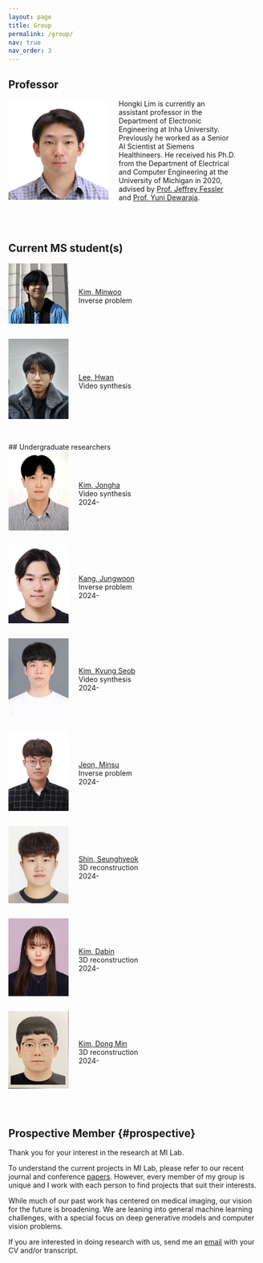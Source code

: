 ```yaml
---
layout: page
title: Group
permalink: /group/
nav: true
nav_order: 3
---
```


<style>
    /* Styles for screens larger than 768px (typical breakpoint for tablets) */
    @media (min-width: 768px) {
        .professor-photo {
            width: 200px;
            margin-right: 30px;
        }
        .student-photo {
            width: 120px; /* Slightly smaller than the professor photo */
            margin-right: 25px;
        }
        .professor-text, .student-text {
            max-width: 90%; /* or whatever max width you think looks good */
        }
        .student-container {
            display: flex;
            align-items: center; /* Align items vertically in the center */
            margin-bottom: 20px; /* Spacing between student entries */
        }
    }

    /* Styles for screens smaller than 768px */
    @media (max-width: 768px) {
        .professor-photo {
            width: 100px; /* adjust as needed for mobile */
            margin-right: 15px;
        }
        .student-photo {
            width: 60px; /* Adjusted for mobile */
            margin-right: 10px;
        }
        .professor-text, .student-text {
            max-width: 100%; /* 100% minus the image width and a bit of margin */
            flex: 1; /* this allows the text div to take up any remaining space */
        }
        .student-container {
            display: flex;
            align-items: center;
            margin-bottom: 10px;
        }
    }
</style>

## Professor

<div style="overflow: auto;">
    <img class="professor-photo" src="/assets/img/hongki-photo.jpg" alt="Hongki Lim" style="float: left; margin-right: 20px; margin-bottom: 10px;">
    <div class="professor-text">
        Hongki Lim is currently an assistant professor in the Department of Electronic Engineering at Inha University. Previously he worked as a Senior AI Scientist at Siemens Healthineers. He received his Ph.D. from the Department of Electrical and Computer Engineering at the University of Michigan in 2020, advised by <a href='https://web.eecs.umich.edu/~fessler/'>Prof. Jeffrey Fessler</a> and <a href='https://medicine.umich.edu/dept/radiology/yuni-dewaraja-phd'>Prof. Yuni Dewaraja</a>. <br><br>        
    </div>
</div> 
<br><br>

## Current MS student(s)
<div class="student-container">
    <img class="student-photo" src="/assets/img/kim_mw.JPG" alt="kim_mw" style="float: left; margin-right: 20px; margin-bottom: 10px;">
    <div class="student-text">
        <a href='https://www.linkedin.com/in/민우-김-414aba2a3/'>Kim, Minwoo</a><br>
        Inverse problem<br>
    </div>
</div>
<div class="student-container">
    <img class="student-photo" src="/assets/img/lee_h.jpg" alt="lee_h" style="float: left; margin-right: 20px; margin-bottom: 10px;">
    <div class="student-text">
        <a href='https://www.linkedin.com/in/dlghks629'>Lee, Hwan</a><br>
        Video synthesis<br>
    </div>
</div>
<br>
## Undergraduate researchers
<div class="student-container">
    <img class="student-photo" src="/assets/img/kim_jh.jpg" alt="kim_jh" style="float: left; margin-right: 20px; margin-bottom: 10px;">
    <div class="student-text">
        <a href='https://www.linkedin.com/in/종하-김-4253312b8/'>Kim, Jongha</a><br>
        Video synthesis<br>
        2024-<br>
    </div>
</div>
<div class="student-container">
    <img class="student-photo" src="/assets/img/kang_jw.jpg" alt="kang_jw" style="float: left; margin-right: 20px; margin-bottom: 10px;">
    <div class="student-text">
        <a href='https://www.linkedin.com/in/junggang22'>Kang, Jungwoon</a><br>
        Inverse problem<br>
        2024-<br>
    </div>
</div>
<div class="student-container">
    <img class="student-photo" src="/assets/img/kim_ks.jpg" alt="kim_ks" style="float: left; margin-right: 20px; margin-bottom: 10px;">
    <div class="student-text">
        <a href='https://www.linkedin.com/in/%EA%B2%BD%EC%84%AD-%EA%B9%80-1759132b8/'>Kim, Kyung Seob</a><br>
        Video synthesis<br>
        2024-<br>
    </div>
</div>
<div class="student-container">
    <img class="student-photo" src="/assets/img/jeon_ms.jpg" alt="jeon_ms" style="float: left; margin-right: 20px; margin-bottom: 10px;">
    <div class="student-text">
        <a href='https://www.linkedin.com/in/%ED%95%99%EC%83%9D-%EC%A0%84%EC%9E%90%EA%B3%B5%ED%95%99-%EC%A0%84%EB%AF%BC%EC%88%98-3445a62b8/'>Jeon, Minsu</a><br>
        Inverse problem<br>
        2024-<br>
    </div>
</div>
<div class="student-container">
    <img class="student-photo" src="/assets/img/shin_sh.jpg" alt="shin_sh" style="float: left; margin-right: 20px; margin-bottom: 10px;">
    <div class="student-text">
        <a href='https://www.linkedin.com/in/shinseunghyeok/'>Shin, Seunghyeok</a><br>
        3D reconstruction<br>
        2024-<br>
    </div>
</div>
<div class="student-container">
    <img class="student-photo" src="/assets/img/kim_db.jpg" alt="kim_db" style="float: left; margin-right: 20px; margin-bottom: 10px;">
    <div class="student-text">
        <a href='https://www.linkedin.com/in/학생-전자공학-김다빈-24951a2b8'>Kim, Dabin</a><br>
        3D reconstruction<br>
        2024-<br>
    </div>
</div>
<div class="student-container">
    <img class="student-photo" src="/assets/img/kim_dm.jpg" alt="kim_dm" style="float: left; margin-right: 20px; margin-bottom: 10px;">
    <div class="student-text">
        <a href='https://www.linkedin.com/in/dong-min-kim-6844272b8'>Kim, Dong Min</a><br>
        3D reconstruction<br>
        2024-<br>
    </div>
</div>
<br>

## Prospective Member {#prospective}

Thank you for your interest in the research at MI Lab. <br>

To understand the current projects in MI Lab, please refer to our recent journal and conference <a href='https://milab-inha.github.io/publications'>papers</a>. However, every member of my group is unique and I work with each person to find projects that suit their interests. <br>

While much of our past work has centered on medical imaging, our vision for the future is broadening. We are leaning into general machine learning challenges, with a special focus on deep generative models and computer vision problems. <br>

If you are interested in doing research with us, send me an [email](mailto:hklim@inha.ac.kr) with your CV and/or transcript.


<!--
## Master's Students

## Undergraduate Researchers

### 김철수 

<div style="display: flex; align-items: start;">
    <img src="/assets/img/hongki-photo.jpg" alt="Hongki Lim" style="width: 150px; margin-right: 20px;">
    <div>
        <strong>Research Interest:</strong> 
    </div>
</div>

-->



